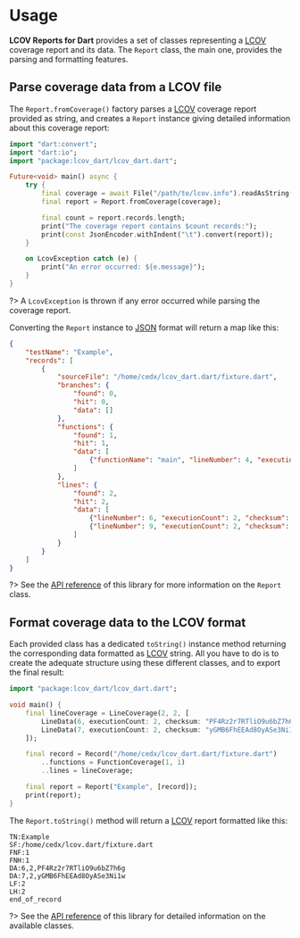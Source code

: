 # Usage
**LCOV Reports for Dart** provides a set of classes representing a [LCOV](http://ltp.sourceforge.net/coverage/lcov.php) coverage report and its data.
The `Report` class, the main one, provides the parsing and formatting features.

## Parse coverage data from a LCOV file
The `Report.fromCoverage()` factory parses a [LCOV](http://ltp.sourceforge.net/coverage/lcov.php) coverage report provided as string, and creates a `Report` instance giving detailed information about this coverage report:

```dart
import "dart:convert";
import "dart:io";
import "package:lcov_dart/lcov_dart.dart";

Future<void> main() async {
	try {
		final coverage = await File("/path/to/lcov.info").readAsString();
		final report = Report.fromCoverage(coverage);

		final count = report.records.length;
		print("The coverage report contains $count records:");
		print(const JsonEncoder.withIndent("\t").convert(report));
	}

	on LcovException catch (e) {
		print("An error occurred: ${e.message}");
	}
}
```

?> A `LcovException` is thrown if any error occurred while parsing the coverage report.

Converting the `Report` instance to [JSON](https://www.json.org) format will return a map like this:

```json
{
	"testName": "Example",
	"records": [
		{
			"sourceFile": "/home/cedx/lcov_dart.dart/fixture.dart",
			"branches": {
				"found": 0,
				"hit": 0,
				"data": []
			},
			"functions": {
				"found": 1,
				"hit": 1,
				"data": [
					{"functionName": "main", "lineNumber": 4, "executionCount": 2}
				]
			},
			"lines": {
				"found": 2,
				"hit": 2,
				"data": [
					{"lineNumber": 6, "executionCount": 2, "checksum": "PF4Rz2r7RTliO9u6bZ7h6g"},
					{"lineNumber": 9, "executionCount": 2, "checksum": "y7GE3Y4FyXCeXcrtqgSVzw"}
				]
			}
		}
	]
}
```

?> See the [API reference](https://pub.dev/documentation/lcov) of this library for more information on the `Report` class.

## Format coverage data to the LCOV format
Each provided class has a dedicated `toString()` instance method returning the corresponding data formatted as [LCOV](http://ltp.sourceforge.net/coverage/lcov.php) string.
All you have to do is to create the adequate structure using these different classes, and to export the final result:

```dart
import "package:lcov_dart/lcov_dart.dart";

void main() {
	final lineCoverage = LineCoverage(2, 2, [
		LineData(6, executionCount: 2, checksum: "PF4Rz2r7RTliO9u6bZ7h6g"),
		LineData(7, executionCount: 2, checksum: "yGMB6FhEEAd8OyASe3Ni1w")
	]);

	final record = Record("/home/cedx/lcov_dart.dart/fixture.dart")
		..functions = FunctionCoverage(1, 1)
		..lines = lineCoverage;

	final report = Report("Example", [record]);
	print(report);
}
```

The `Report.toString()` method will return a [LCOV](http://ltp.sourceforge.net/coverage/lcov.php) report formatted like this:

```
TN:Example
SF:/home/cedx/lcov.dart/fixture.dart
FNF:1
FNH:1
DA:6,2,PF4Rz2r7RTliO9u6bZ7h6g
DA:7,2,yGMB6FhEEAd8OyASe3Ni1w
LF:2
LH:2
end_of_record
```

?> See the [API reference](https://pub.dev/documentation/lcov) of this library for detailed information on the available classes.
